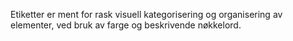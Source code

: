 Etiketter er ment for rask visuell kategorisering og organisering av elementer, ved bruk av farge og beskrivende nøkkelord.
